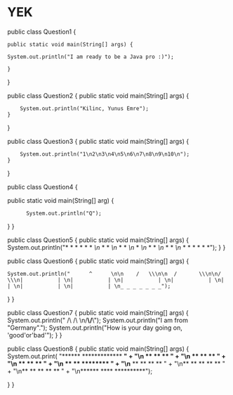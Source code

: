 # YEK

public class Question1 {
	
	public static void main(String[] args) {
		
	System.out.println("I am ready to be a Java pro :)");
	
	}

}

public class Question2 {
	public static void main(String[] args) {
		
		System.out.println("Kilinc, Yunus Emre");
	}

}

public class Question3 {
	public static void main(String[] args) {
		
		System.out.println("1\n2\n3\n4\n5\n6\n7\n8\n9\n10\n");
	}
}

public class Question4 {

public static void main(String[] arg) {

          System.out.println("Q");
}
}

public class Question5 {
public static void main(String[] args) {
	System.out.println("* * * * * * *\n* *       * *\n*   *   *   *\n*     *     *\n*   *   *   *\n* *       * *\n* * * * * * *");
}
}

public class Question6 {
public static void main(String[] args) {
	
	System.out.println("      ^      \n\n    /   \\\n\n  /       \\\n\n/           \\\n|           | \n|           | \n|           | \n|           | \n|           | \n|           | \n|           | \n_ _ _ _ _ _ _");
}
}

public class Question7 {
public static void main(String[] args) {
	System.out.println(" /\\  /\\   \n/__\\/__\\");
	System.out.println("I am from \"Germany\".");
	System.out.println("How is your day going on, \'good\'or\'bad\'");
}
}

public class Question8 {
public static void main(String[] args) {
	System.out.print(
			    "******                *************                **********"
			+ "\n**    **                      **                   **        "
			+ "\n**     **                     **                   **        "
			+ "\n**      **                    **                   **        "
			+ "\n**      **                    **                   ********  "
			+ "\n**      **            **      **                   **        "
			+ "\n**     **              **     **                   **        "
			+ "\n**    **                **   **                    **        "
			+ "\n******                    ****                     **********");
	
}
}
